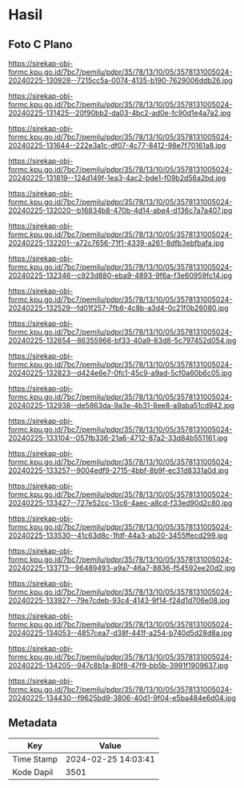 # Hasil

## Foto C Plano

https://sirekap-obj-formc.kpu.go.id/7bc7/pemilu/pdpr/35/78/13/10/05/3578131005024-20240225-130928--7215cc5a-0074-4135-b190-7629006ddb26.jpg

https://sirekap-obj-formc.kpu.go.id/7bc7/pemilu/pdpr/35/78/13/10/05/3578131005024-20240225-131425--20f90bb2-da03-4bc2-ad0e-fc90d1e4a7a2.jpg

https://sirekap-obj-formc.kpu.go.id/7bc7/pemilu/pdpr/35/78/13/10/05/3578131005024-20240225-131644--222e3a1c-df07-4c77-8412-98e7f70161a8.jpg

https://sirekap-obj-formc.kpu.go.id/7bc7/pemilu/pdpr/35/78/13/10/05/3578131005024-20240225-131819--124d149f-1ea3-4ac2-bde1-f09b2d56a2bd.jpg

https://sirekap-obj-formc.kpu.go.id/7bc7/pemilu/pdpr/35/78/13/10/05/3578131005024-20240225-132020--b16834b8-470b-4d14-abe4-d136c7a7a407.jpg

https://sirekap-obj-formc.kpu.go.id/7bc7/pemilu/pdpr/35/78/13/10/05/3578131005024-20240225-132201--a72c7656-71f1-4339-a261-8dfb3ebfbafa.jpg

https://sirekap-obj-formc.kpu.go.id/7bc7/pemilu/pdpr/35/78/13/10/05/3578131005024-20240225-132346--c923d880-eba9-4893-9f6a-f3e60959fc14.jpg

https://sirekap-obj-formc.kpu.go.id/7bc7/pemilu/pdpr/35/78/13/10/05/3578131005024-20240225-132529--fd01f257-7fb6-4c8b-a3d4-0c21f0b26080.jpg

https://sirekap-obj-formc.kpu.go.id/7bc7/pemilu/pdpr/35/78/13/10/05/3578131005024-20240225-132654--86355966-bf33-40a9-83d8-5c797452d054.jpg

https://sirekap-obj-formc.kpu.go.id/7bc7/pemilu/pdpr/35/78/13/10/05/3578131005024-20240225-132823--d424e6e7-0fc1-45c9-a9ad-5cf0a60b6c05.jpg

https://sirekap-obj-formc.kpu.go.id/7bc7/pemilu/pdpr/35/78/13/10/05/3578131005024-20240225-132938--de5863da-9a3e-4b31-8ee8-a9aba51cd942.jpg

https://sirekap-obj-formc.kpu.go.id/7bc7/pemilu/pdpr/35/78/13/10/05/3578131005024-20240225-133104--057fb336-21a6-4712-87a2-33d84b551161.jpg

https://sirekap-obj-formc.kpu.go.id/7bc7/pemilu/pdpr/35/78/13/10/05/3578131005024-20240225-133257--9004edf9-2715-4bbf-8b9f-ec31d8331a0d.jpg

https://sirekap-obj-formc.kpu.go.id/7bc7/pemilu/pdpr/35/78/13/10/05/3578131005024-20240225-133427--727e52cc-13c6-4aec-a8cd-f33ed90d2c80.jpg

https://sirekap-obj-formc.kpu.go.id/7bc7/pemilu/pdpr/35/78/13/10/05/3578131005024-20240225-133530--41c63d8c-1fdf-44a3-ab20-3455ffecd299.jpg

https://sirekap-obj-formc.kpu.go.id/7bc7/pemilu/pdpr/35/78/13/10/05/3578131005024-20240225-133713--96489493-a9a7-46a7-8836-f54592ee20d2.jpg

https://sirekap-obj-formc.kpu.go.id/7bc7/pemilu/pdpr/35/78/13/10/05/3578131005024-20240225-133927--79e7cdeb-93c4-4143-9f14-f24d1d706e08.jpg

https://sirekap-obj-formc.kpu.go.id/7bc7/pemilu/pdpr/35/78/13/10/05/3578131005024-20240225-134053--4857cea7-d38f-441f-a254-b740d5d28d8a.jpg

https://sirekap-obj-formc.kpu.go.id/7bc7/pemilu/pdpr/35/78/13/10/05/3578131005024-20240225-134205--947c8b1a-80f8-47f9-bb5b-3991f1909637.jpg

https://sirekap-obj-formc.kpu.go.id/7bc7/pemilu/pdpr/35/78/13/10/05/3578131005024-20240225-134430--f9625bd9-3806-40d1-9f04-e5ba484e6d04.jpg


## Metadata

| Key        | Value               |
| ---------- | ------------------- |
| Time Stamp | 2024-02-25 14:03:41 |
| Kode Dapil | 3501                |



